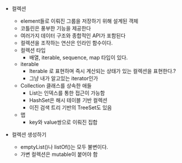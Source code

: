 - 컬렉션
	- element들로 이뤄진 그룹을 저장하기 위해 설계된 객체
	- 코틀린은 풍부한 기능을 제공한다
	- 여러가지 데이터 구조와 종합적인 API가 포함된다
	- 컬렉션을 조작하는 연산은 인라인 함수이다.
	- 컬렉션 타입
		- 배열, iterable, sequence, map 타입이 있다.
	- iterable
		- Iterable<T> 로 표현하며 즉시 계산되는 상태가 있는 컬렉션을 표현한다.?
		- 그냥 내가 알고있는 iterator인가
	- Collection 클래스를 상속한 애들
		- List는 인덱스를 통한 접근이 가능함
		- HashSet은 해시 테이블 기반 컬렉션
		- 이진 검색 트리 기반의 TreeSet도 있음
	- 맵
		- key와 value쌍으로 이뤄진 집합

- 컬렉션 생성하기
	- emptyList()나 listOf()는 모두 불변이다.
	- 가변 컬렉션은 mutable이 붙어야 함
